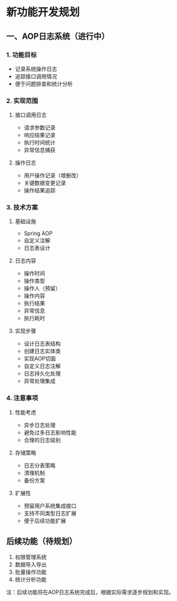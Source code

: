 # 新功能开发规划

## 一、AOP日志系统（进行中）
### 1. 功能目标
- 记录系统操作日志
- 追踪接口调用情况
- 便于问题排查和统计分析

### 2. 实现范围
1. 接口调用日志
   - 请求参数记录
   - 响应结果记录
   - 执行时间统计
   - 异常信息捕获

2. 操作日志
   - 用户操作记录（增删改）
   - 关键数据变更记录
   - 操作结果追踪

### 3. 技术方案
1. 基础设施
   - Spring AOP
   - 自定义注解
   - 日志表设计

2. 日志内容
   - 操作时间
   - 操作类型
   - 操作人（预留）
   - 操作内容
   - 执行结果
   - 异常信息
   - 执行耗时

3. 实现步骤
   - 设计日志表结构
   - 创建日志实体类
   - 实现AOP切面
   - 自定义日志注解
   - 日志持久化处理
   - 异常处理集成

### 4. 注意事项
1. 性能考虑
   - 异步日志处理
   - 避免过多日志影响性能
   - 合理的日志级别

2. 存储策略
   - 日志分表策略
   - 清理机制
   - 备份方案

3. 扩展性
   - 预留用户系统集成接口
   - 支持不同类型日志扩展
   - 便于后续功能扩展

## 后续功能（待规划）
1. 权限管理系统
2. 数据导入导出
3. 批量操作功能
4. 统计分析功能

注：后续功能将在AOP日志系统完成后，根据实际需求逐步规划和实现。 